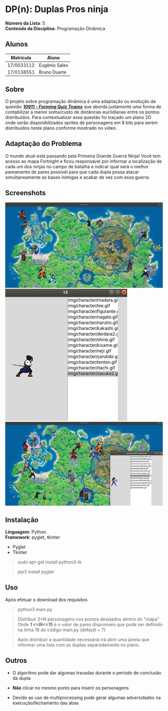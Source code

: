 # DP(n): Duplas Pros ninja

**Número da Lista**: 5<br>
**Conteúdo da Disciplina**: Programação Dinâmica<br>

## Alunos
|Matrícula | Aluno |
| -- | -- |
| 17/0033112  |  Eugênio Sales |
| 17/0138551  |  Bruno Duarte |

## Sobre 
O projeto sobre programação dinâmica é uma adaptação ou evolução da questão [***10911 - Forming Quiz Teams***](https://onlinejudge.org/index.php?option=onlinejudge&page=show_problem&problem=1852)  que aborda justamente uma forma de contabilizar a menor soma/custo de distâncias euclidianas entre os pontos distribuídos. Para contextualizar essa questão foi traçado um plano 2D onde serão disponibilizados sprites de personagens em 8 bits para serem distribuídos neste plano conforme mostrado no vídeo.

## Adaptação do Problema
O mundo atual está passando pela Primeira Grande Guerra Ninja! Você tem acesso ao mapa Fortnight e ficou responsável por informar a localização de cada um dos ninjas no campo de batalha e indicar qual será o melhor pareamento de pares possível para que cada dupla possa atacar simultaneamente as bases inimigas e acabar de vez com essa guerra.

## Screenshots
![mapa](./img/1.png)
![report](./img/2.png)
![both](./img/3.png)
## Instalação 
**Linguagem**: Python<br>
**Framework**: pyglet, tkinter<br>
* Pyglet
* Tkinter

> sudo apt-get install python3-tk

> pip3 install pyglet

## Uso 
Após efetuar o download dos requisitos 

> python3 main.py

> Distribuir 2*N personagens nos pontos desejados dentro do "mapa"<br>Onde ***1 <=N<=15*** é o valor de pares disponíveis que pode ser definido na linha 18 do código main.py (default = 7) 

> Após distribuir a quantidade necessária irá abrir uma janela que informar uma lista com as duplas separadamente no plano.


## Outros 
* O algoritmo pode dar algumas travadas durante o periodo de conclusão da dupla

* **Não** clicar no mesmo ponto para inserir os personagens

* Devido ao uso de multiprocessing pode gerar algumas adversidades na execução/fechamento das abas 


